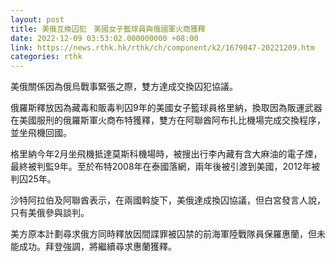 ```yaml
---
layout: post
title: 美俄互換囚犯　美國女子籃球員與俄國軍火商獲釋
date: 2022-12-09 03:53:02.000000000 +08:00
link: https://news.rthk.hk/rthk/ch/component/k2/1679047-20221209.htm
categories: rthk
---
```


美俄關係因為俄烏戰事緊張之際，雙方達成交換囚犯協議。

俄羅斯釋放因為藏毒和販毒判囚9年的美國女子籃球員格里納，換取因為販運武器在美國服刑的俄羅斯軍火商布特獲釋，雙方在阿聯酋阿布扎比機場完成交換程序，並坐飛機回國。

格里納今年2月坐飛機抵達莫斯科機場時，被搜出行李內藏有含大麻油的電子煙，最終被判監9年。至於布特2008年在泰國落網，兩年後被引渡到美國，2012年被判囚25年。

沙特阿拉伯及阿聯酋表示，在兩國斡旋下，美俄達成換囚協議，但白宮發言人說，只有美俄參與談判。

美方原本計劃尋求俄方同時釋放因間諜罪被囚禁的前海軍陸戰隊員保羅惠蘭，但未能成功。拜登強調，將繼續尋求惠蘭獲釋。
